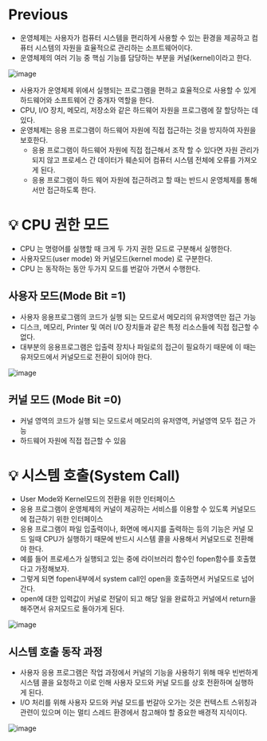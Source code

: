 # Previous

- 운영체제는 사용자가 컴퓨터 시스템을 편리하게 사용할 수 있는 환경을 제공하고 컴퓨터 시스템의 자원을 효율적으로 관리하는 소프트웨어이다.
- 운영체제의 여러 기능 중 핵심 기능를 담당하는 부분을 커널(kernel)이라고 한다.

![image](https://github.com/shin-je-woo/TIL/assets/39439576/3b9a14c4-e3e5-4578-bb77-cb981ffa96dc)

- 사용자가 운영체제 위에서 실행되는 프로그램을 편하고 효율적으로 사용할 수 있게 하드웨어와 소프트웨어 간 중개자 역할을 한다.
- CPU, I/O 장치, 메모리, 저장소와 같은 하드웨어 자원을 프로그램에 잘 할당하는 데 있다.
- 운영체제는 응용 프로그램이 하드웨어 자원에 직접 접근하는 것을 방지하여 자원을 보호한다.
  - 응용 프로그램이 하드웨어 자원에 직접 접근해서 조작 할 수 있다면 자원 관리가 되지 않고 프로세스 간 데이터가 훼손되어 컴퓨터 시스템 전체에 오류를 가져오게 된다.
  - 응용 프로그램이 하드 웨어 자원에 접근하려고 할 때는 반드시 운영체제를 통해서만 접근하도록 한다.
 
# 💡 CPU 권한 모드

- CPU 는 명령어를 실행할 때 크게 두 가지 권한 모드로 구분해서 실행한다.
- 사용자모드(user mode) 와 커널모드(kernel mode) 로 구분한다.
- CPU 는 동작하는 동안 두가지 모드를 번갈아 가면서 수행한다.

## 사용자 모드(Mode Bit =1)

- 사용자 응용프로그램의 코드가 실행 되는 모드로서 메모리의 유저영역만 접근 가능
- 디스크, 메모리, Printer 및 여러 I/O 장치들과 같은 특정 리소스들에 직접 접근할 수 없다.
- 대부분의 응용프로그램은 입출력 장치나 파일로의 접근이 필요하기 때문에 이 때는 유저모드에서 커널모드로 전환이 되어야 한다.

![image](https://github.com/shin-je-woo/TIL/assets/39439576/b54a8b17-4d7b-4379-b63f-1f97ae25b4eb)

## 커널 모드 (Mode Bit =0)

- 커널 영역의 코드가 실행 되는 모드로서 메모리의 유저영역, 커널영역 모두 접근 가능
- 하드웨어 자원에 직접 접근할 수 있음

# 💡 시스템 호출(System Call)

- User Mode와 Kernel모드의 전환을 위한 인터페이스
- 응용 프로그램이 운영체제의 커널이 제공하는 서비스를 이용할 수 있도록 커널모드에 접근하기 위한 인터페이스
- 응용 프로그램이 파일 입출력이나, 화면에 메시지를 출력하는 등의 기능은 커널 모드 일때 CPU가 실행하기 때문에 반드시 시스템 콜을 사용해서 커널모드로 전환해야 한다.
- 예를 들어 프로세스가 실행되고 있는 중에 라이브러리 함수인 fopen함수를 호출했다고 가정해보자.
- 그렇게 되면 fopen내부에서 system call인 open을 호출하면서 커널모드로 넘어간다.
- open에 대한 입력값이 커널로 전달이 되고 해당 일을 완료하고 커널에서 return을 해주면서 유저모드로 돌아가게 된다.

![image](https://github.com/shin-je-woo/TIL/assets/39439576/0fd7850a-fe17-4bf8-a61a-ee2202b554f2)

## 시스템 호출 동작 과정

- 사용자 응용 프로그램은 작업 과정에서 커널의 기능을 사용하기 위해 매우 빈번하게 시스템 콜을 요청하고 이로 인해 사용자 모드와 커널 모드를 상호 전환하며 실행하게 된다.
- I/O 처리를 위해 사용자 모드와 커널 모드를 번갈아 오가는 것은 컨텍스트 스위칭과 관련이 있으며 이는 멀티 스레드 환경에서 참고해야 할 중요한 배경적 지식이다.

![image](https://github.com/shin-je-woo/TIL/assets/39439576/711a594b-7ac9-4184-9852-b78bb55a8b80)
